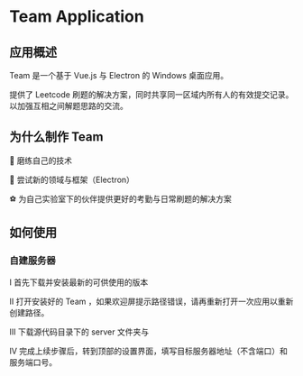 # Team Application

## 应用概述

Team 是一个基于 Vue.js 与 Electron 的 Windows 桌面应用。

提供了 Leetcode 刷题的解决方案，同时共享同一区域内所有人的有效提交记录。以加强互相之间解题思路的交流。

## 为什么制作 Team

🏓 磨练自己的技术

🎃 尝试新的领域与框架（Electron）

⚽ 为自己实验室下的伙伴提供更好的考勤与日常刷题的解决方案

## 如何使用

### 自建服务器

Ⅰ 首先下载并安装最新的可供使用的版本

Ⅱ 打开安装好的 Team ，如果欢迎屏提示路径错误，请再重新打开一次应用以重新创建路径。

Ⅲ 下载源代码目录下的 server 文件夹与 

Ⅳ 完成上续步骤后，转到顶部的设置界面，填写目标服务器地址（不含端口）和服务端口号。